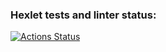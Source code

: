 ### Hexlet tests and linter status:
[![Actions Status](https://github.com/pashhha/java-project-lvl1/workflows/hexlet-check/badge.svg)](https://github.com/pashhha/java-project-lvl1/actions)